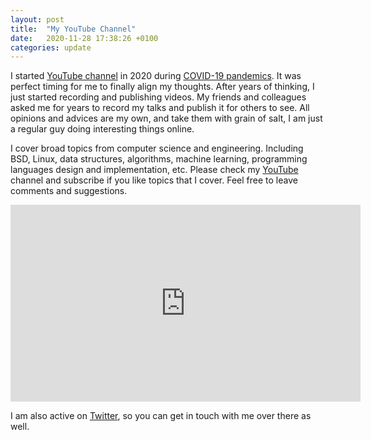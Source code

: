 ```yaml
---
layout: post
title:  "My YouTube Channel"
date:   2020-11-28 17:38:26 +0100
categories: update
---
```

I started [YouTube channel][youtube] in 2020 during [COVID-19 pandemics][covid19]. It was perfect timing for me to finally align my thoughts. After years of thinking, I just started recording and publishing videos. My friends and colleagues asked me for years to record my talks and publish it for others to see. All opinions and advices are my own, and take them with grain of salt, I am just a regular guy doing interesting things online.

I cover broad topics from computer science and engineering. Including BSD, Linux, data structures, algorithms, machine learning, programming languages design and implementation, etc. Please check my [YouTube][youtube] channel and subscribe if you like topics that I cover. Feel free to leave comments and suggestions.

<iframe width="560" height="315" src="https://www.youtube.com/embed/nhe9FRPkmWw" frameborder="0" allow="accelerometer; autoplay; clipboard-write; encrypted-media; gyroscope; picture-in-picture" allowfullscreen></iframe>

I am also active on [Twitter][twitter], so you can get in touch with me over there as well.

[youtube]: https://youtube.com/MarkoTasic
[twitter]: https://twitter.com/mtasic85
[covid19]: https://en.wikipedia.org/wiki/COVID-19_pandemic

